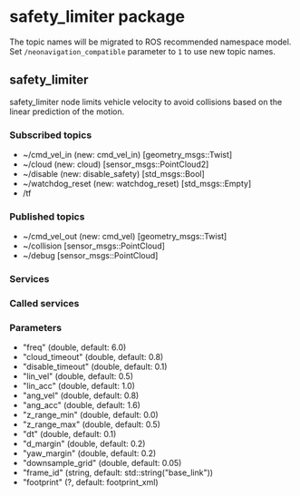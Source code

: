 # safety_limiter package

The topic names will be migrated to ROS recommended namespace model.
Set `/neonavigation_compatible` parameter to `1` to use new topic names.

## safety_limiter

safety_limiter node limits vehicle velocity to avoid collisions based on the linear prediction of the motion.

### Subscribed topics

* ~/cmd_vel_in (new: cmd_vel_in) [geometry_msgs::Twist]
* ~/cloud (new: cloud) [sensor_msgs::PointCloud2]
* ~/disable (new: disable_safety) [std_msgs::Bool]
* ~/watchdog_reset (new: watchdog_reset) [std_msgs::Empty]
* /tf

### Published topics

* ~/cmd_vel_out (new: cmd_vel) [geometry_msgs::Twist]
* ~/collision [sensor_msgs::PointCloud]
* ~/debug [sensor_msgs::PointCloud]

### Services


### Called services


### Parameters

* "freq" (double, default: 6.0)
* "cloud_timeout" (double, default: 0.8)
* "disable_timeout" (double, default: 0.1)
* "lin_vel" (double, default: 0.5)
* "lin_acc" (double, default: 1.0)
* "ang_vel" (double, default: 0.8)
* "ang_acc" (double, default: 1.6)
* "z_range_min" (double, default: 0.0)
* "z_range_max" (double, default: 0.5)
* "dt" (double, default: 0.1)
* "d_margin" (double, default: 0.2)
* "yaw_margin" (double, default: 0.2)
* "downsample_grid" (double, default: 0.05)
* "frame_id" (string, default: std::string("base_link"))
* "footprint" (?, default: footprint_xml)
